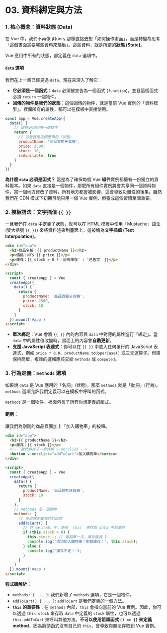 # 03. 資料綁定與方法

### 1. 核心概念：資料狀態 (Data)

在 Vue 中，我們不再像 jQuery 那樣直接去想「如何操作畫面」，而是轉變為思考「這個畫面需要哪些資料來驅動」。這些資料，就是所謂的**狀態 (State)**。

Vue 應用中所有的狀態，都定義在 `data` 選項中。

#### `data` 選項

我們在上一章已經見過 `data`，現在來深入了解它：

-   **它必須是一個函式**：`data` 必須被宣告為一個函式 (`function`)，並且這個函式必須 `return` 一個物件。
-   **回傳的物件是我們的狀態**：這個回傳的物件，就是當前 Vue 實例的「資料模型」。裡面所有的屬性，都可以在模板中直接使用。

```javascript
const app = Vue.createApp({
  data() {
    // 這裡必須回傳一個物件
    return {
      // 這些就是這個應用的「狀態」
      productName: '高品質藍牙耳機',
      price: 2500,
      stock: 10,
      isAvailable: true
    }
  }
})
```

**為什麼 `data` 必須是函式？**
這是為了確保每個 Vue **組件**實例都擁有一份獨立的資料複本。如果 `data` 直接是一個物件，那麼所有組件實例將會共享同一個資料物件，當一個地方修改了資料，所有地方都會被影響，這會導致災難性的後果。雖然我們在 CDN 模式下初期可能只用一個 Vue 實例，但養成這個習慣至關重要。

### 2. 模板語法：文字插值 `{{ }}`

一旦我們在 `data` 中定義了狀態，就可以在 HTML 模板中使用「Mustache」語法 (雙大括號 `{{ }}`) 來將資料渲染到畫面上。這被稱為**文字插值 (Text Interpolation)**。

```html
<div id="app">
  <h2>商品名稱：{{ productName }}</h2>
  <p>價格：NT$ {{ price }}</p>
  <p>庫存：{{ stock > 0 ? '尚有庫存' : '已售完' }}</p>
</div>

<script>
  const { createApp } = Vue
  createApp({
    data() {
      return {
        productName: '高品質藍牙耳機',
        price: 2500,
        stock: 10
      }
    }
  }).mount('#app')
</script>
```

-   **單次綁定**：Vue 會將 `{{ }}` 內的內容與 `data` 中對應的屬性進行「綁定」。當 `data` 中的屬性值改變時，畫面上的內容會**自動更新**。
-   **支援 JavaScript 表達式**：你可以在 `{{ }}` 中放入任何單行的 JavaScript 表達式，例如 `price * 0.8`、`productName.toUpperCase()` 或三元運算子。但請保持簡單，複雜的邏輯應該交給 `methods` 或 `computed`。

### 3. 行為定義：`methods` 選項

如果說 `data` 是 Vue 應用的「名詞」(狀態)，那麼 `methods` 就是「動詞」(行為)。`methods` 選項允許我們定義可以在模板中呼叫的函式。

`methods` 是一個物件，裡面包含了所有你想定義的函式。

#### 範例：

讓我們為剛剛的商品頁面加上「加入購物車」的按鈕。

```html
<div id="app">
  <h2>{{ productName }}</h2>
  <p>庫存：{{ stock }}</p>
  <!-- 我們將在下一章詳解 v-on:click -->
  <button v-on:click="addToCart">加入購物車</button>
</div>

<script>
  const { createApp } = Vue
  createApp({
    data() {
      return {
        productName: '高品質藍牙耳機',
        stock: 10
      }
    },
    // methods 是一個物件
    methods: {
      // 在這裡定義我們的函式
      addToCart() {
        // 在 methods 中，使用 `this` 來存取 data 中的屬性
        if (this.stock > 0) {
          this.stock--; // 每點擊一次，庫存就減 1
          console.log('成功加入購物車！剩餘庫存：', this.stock);
        } else {
          console.log('庫存不足！');
        }
      }
    }
  }).mount('#app')
</script>
```

**程式碼解析：**

-   `methods: { ... }`: 我們新增了 `methods` 選項，它是一個物件。
-   `addToCart() { ... }`: `addToCart` 是我們定義的一個方法。
-   **`this` 的重要性**：在 `methods` 內部，`this` 會指向當前的 Vue 實例。因此，你可以透過 `this.stock` 來存取 `data` 中定義的 `stock` 屬性，也可以透過 `this.addToCart` 來呼叫其他方法。**不可以使用箭頭函式 `() => {}` 來定義 method**，因為箭頭函式沒有自己的 `this`，會導致你無法存取到 Vue 實例。
